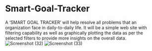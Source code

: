 # Smart-Goal-Tracker
A ‘SMART GOAL TRACKER’ will help resolve all problems that an organization face in daily-to-daily life. It will be a simple web site with filtering capability as well as graphically plotting the data as per the selected filters to provide more insights on the overall data.
![Screenshot (32)](https://user-images.githubusercontent.com/64347475/175800471-dcad2eb6-a94a-4d1d-8f20-a65063719c58.png)
![Screenshot (33)](https://user-images.githubusercontent.com/64347475/175800502-afdf6bf7-d56a-4306-a242-60527f58339c.png)

